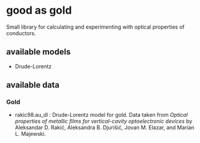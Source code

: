 # good as gold

Small library for calculating and experimenting with optical properties of conductors.

## available models
- Drude-Lorentz

## available data

### Gold
- rakic98.au_dl : Drude-Lorentz model for gold. Data taken from *Optical properties of metallic films for vertical-cavity optoelectronic devices* by Aleksandar D. Rakić, Aleksandra B. Djurišić, Jovan M. Elazar, and Marian L. Majewski.